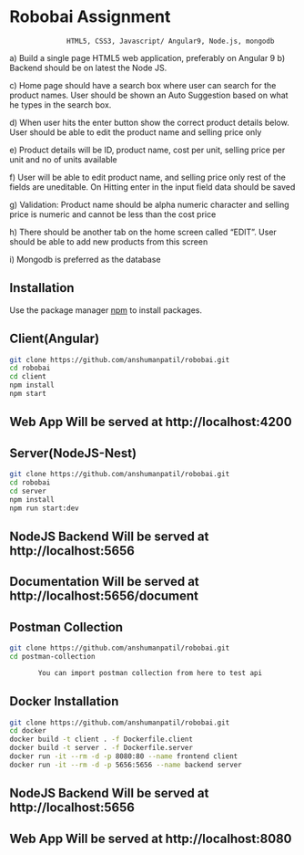 # Robobai Assignment

                  HTML5, CSS3, Javascript/ Angular9, Node.js, mongodb


a) Build a single page HTML5 web application, preferably on Angular 9 b) Backend should be on latest the Node JS.  

c) Home page should have a search box where user can search for the  product names. User should be shown an Auto Suggestion based on what  he types in the search box. 

d) When user hits the enter button show the correct product details below.  User should be able to edit the product name and selling price only 

e) Product details will be ID, product name, cost per unit, selling price per  unit and no of units available 

f) User will be able to edit product name, and selling price only rest of the  fields are uneditable. On Hitting enter in the input field data should be  saved 

g) Validation: Product name should be alpha numeric character and selling  price is numeric and cannot be less than the cost price 

h) There should be another tab on the home screen called “EDIT”. User  should be able to add new products from this screen 

i) Mongodb is preferred as the database


## Installation

Use the package manager [npm](https://www.npmjs.com/) to install packages.

## Client(Angular) 

```bash
git clone https://github.com/anshumanpatil/robobai.git
cd robobai
cd client
npm install
npm start
```
## Web App Will be served at http://localhost:4200








## Server(NodeJS-Nest) 

```bash
git clone https://github.com/anshumanpatil/robobai.git
cd robobai
cd server
npm install
npm run start:dev
```
## NodeJS Backend Will be served at http://localhost:5656
## Documentation Will be served at http://localhost:5656/document






## Postman Collection

```bash
git clone https://github.com/anshumanpatil/robobai.git
cd postman-collection

       You can import postman collection from here to test api
```

## Docker Installation 

```bash
git clone https://github.com/anshumanpatil/robobai.git
cd docker 
docker build -t client . -f Dockerfile.client
docker build -t server . -f Dockerfile.server
docker run -it --rm -d -p 8080:80 --name frontend client
docker run -it --rm -d -p 5656:5656 --name backend server
```

## NodeJS Backend Will be served at http://localhost:5656
## Web App Will be served at http://localhost:8080